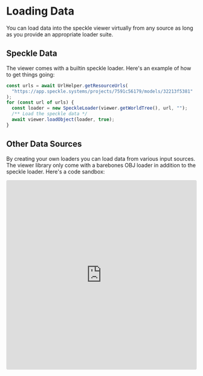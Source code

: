 # Loading Data

You can load data into the speckle viewer virtually from any source as long as you provide an appropriate loader suite.

## Speckle Data
The viewer comes with a builtin speckle loader. Here's an example of how to get things going:
```ts
const urls = await UrlHelper.getResourceUrls(
  "https://app.speckle.systems/projects/7591c56179/models/32213f5381"
);
for (const url of urls) {
  const loader = new SpeckleLoader(viewer.getWorldTree(), url, "");
  /** Load the speckle data */
  await viewer.loadObject(loader, true);
}
```

## Other Data Sources
By creating your own loaders you can load data from various input sources. The viewer library only come with a barebones OBJ loader in addition to the speckle loader. Here's a code sandbox:

<iframe src="https://codesandbox.io/embed/q39l8w?view=preview&module=%2Fsrc%2Findex.ts&hidenavigation=1"
     style="width:100%; height: 500px; border:0; border-radius: 4px; overflow:hidden;"
     title="Obj Loader - binary"
     allow="accelerometer; ambient-light-sensor; camera; encrypted-media; geolocation; gyroscope; hid; microphone; midi; payment; usb; vr; xr-spatial-tracking"
     sandbox="allow-forms allow-modals allow-popups allow-presentation allow-same-origin allow-scripts"
></iframe>